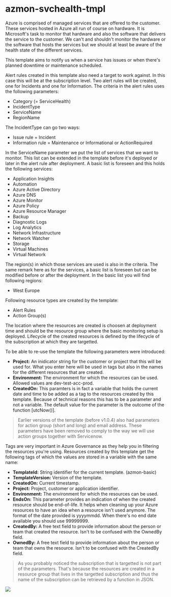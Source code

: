 # azmon-svchealth-tmpl

Azure is comprised of managed services that are offered to the customer. These services hosted in Azure all run of course on hardware. It is Microsoft's task to monitor that hardware and also the software that delivers the service to the customer. We can't and shouldn't monitor the hardware or the software that hosts the services but we should at least be aware of the health state of the different services.

This template aims to notify us when a service has issues or when there's planned downtime or maintenance scheduled.

Alert rules created in this template also need a target to work against. In this case this will be at the subscription level. Two alert rules will be created, one for Incidents and one for Information. The criteria in the alert rules uses the following parameters:

- Category (= ServiceHealth)
- IncidentType
- ServiceName
- RegionName

The IncidentType can go two ways:

- Issue rule = Incident
- Information rule = Maintenance or Informational or ActionRequired

In the ServiceName parameter we put the list of services that we want to monitor. This list can be extended in the template before it's deployed or later in the alert rule after deployment. A basic list is foreseen and this holds the following services:

- Application Insights
- Automation
- Azure Active Directory
- Azure DNS
- Azure Monitor
- Azure Policy
- Azure Resource Manager
- Backup
- Diagnostic Logs
- Log Analytics
- Network Infrastructure
- Network Watcher
- Storage
- Virtual Machines
- Virtual Network

The region(s) in which those services are used is also in the criteria. The same remark here as for the services, a basic list is foreseen but can be modified before or after the deployment. In the basic list you will find following regions:

- West Europe

Following resource types are created by the template:

- Alert Rules
- Action Group(s)

The location where the resources are created is choosen at deployment time and should be the resource group where the basic monitoring setup is deployed. Lifecycle of the created resources is defined by the lifecycle of the subscription at which they are targetted.

To be able to re-use the template the following parameters were introduced:

- **Project:** An inidicator string for the customer or project that this will be used for. What you enter here will be used in tags but also in the names for the different resources that are created.
- **Environment:** The environment for which the resources can be used. Allowed values are dev-test-acc-prod.
- **CreatedOn:** This paramters is in fact a variable that holds the current date and time to be added as a tag to the resources created by this template. Because of technical reasons this has to be a parameter and not a variable. The default value for the parameter is the outcome of the function [utcNow()].

> Earlier versions of the template (before v1.0.4) also had parameters for action group (short and long) and email address. These parameters have been removed to comply to the way we will use action groups together with Servicenow.

Tags are very important in Azure Governance as they help you in filtering the resources you're using. Resources created by this template get the following tags of which the values are stored in a variable with the same name:

- **TemplateId:** String identifier for the current template. (azmon-basic)
- **TemplateVersion:** Version of the template.
- **CreatedOn:** Current timestamp.
- **Project:** Project, customer or application identifier.
- **Environment:** The environment for which the resources can be used.
- **EndsOn:** This parameter provides an indication of when the created resource should be end-of-life. It helps when cleaning up your Azure resources to have an idea when a resource isn't used anymore. The format of the date provided is yyyymmdd. When there's no end date available you should use 99999999.
- **CreatedBy:** A free text field to provide information about the person or team that created the resource. Isn't to be confused with the OwnedBy field.
- **OwnedBy:** A free text field to provide information about the person or team that owns the resource. Isn't to be confused with the CreatedBy field.

> As you probably noticed the subscription that is targetted is not part of the parameters. That's because the resources are created in a resource group that lives in the targetted subscription and thus the name of the subscription can be retrieved by a function in JSON.

<a href="https://portal.azure.com/#create/Microsoft.Template/uri/https%3A%2F%2Fraw.githubusercontent.com%2Fmydur%2FARMtemplates%2Fmaster%2Fazmon-svchealth-tmpl%2F%5Fworking%2Ftemplate.json" target="_blank">
<img src="http://azuredeploy.net/deploybutton.png"/>
</a><br />
